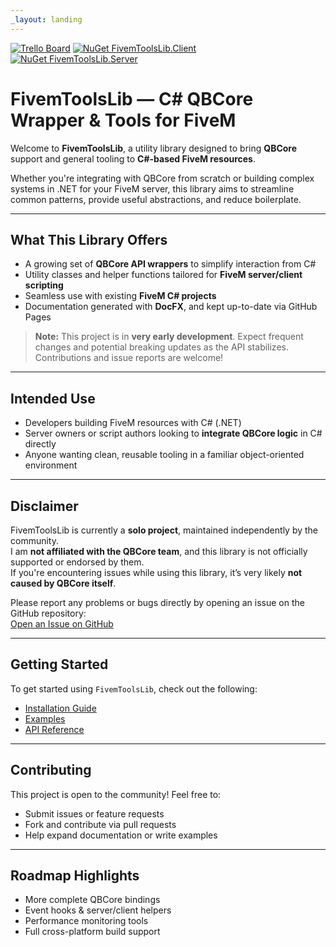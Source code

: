 ```yaml
---
_layout: landing
---
```


[![Trello Board](https://img.shields.io/badge/Trello-Board-blue?logo=trello)](https://trello.com/b/WEcYaTY8/fivemtoolslib) [![NuGet FivemToolsLib.Client](https://img.shields.io/nuget/v/FivemToolsLib.Client?label=FivemToolsLib.Client)](https://www.nuget.org/packages/FivemToolsLib.Client/)
[![NuGet FivemToolsLib.Server](https://img.shields.io/nuget/v/FivemToolsLib.Server?label=FivemToolsLib.Server)](https://www.nuget.org/packages/FivemToolsLib.Server/)

# FivemToolsLib — C# QBCore Wrapper & Tools for FiveM

Welcome to **FivemToolsLib**, a utility library designed to bring **QBCore** support and general tooling to **C#-based FiveM resources**.

Whether you're integrating with QBCore from scratch or building complex systems in .NET for your FiveM server, this library aims to streamline common patterns, provide useful abstractions, and reduce boilerplate.

---

## What This Library Offers

- A growing set of **QBCore API wrappers** to simplify interaction from C#
- Utility classes and helper functions tailored for **FiveM server/client scripting**
- Seamless use with existing **FiveM C# projects**
- Documentation generated with **DocFX**, and kept up-to-date via GitHub Pages

> **Note:** This project is in **very early development**. Expect frequent changes and potential breaking updates as the API stabilizes. Contributions and issue reports are welcome!

---

## Intended Use

- Developers building FiveM resources with C# (.NET)
- Server owners or script authors looking to **integrate QBCore logic** in C# directly
- Anyone wanting clean, reusable tooling in a familiar object-oriented environment

---

## Disclaimer

FivemToolsLib is currently a **solo project**, maintained independently by the community.  
I am **not affiliated with the QBCore team**, and this library is not officially supported or endorsed by them.  
If you're encountering issues while using this library, it’s very likely **not caused by QBCore itself**.

Please report any problems or bugs directly by opening an issue on the GitHub repository:  
[Open an Issue on GitHub](https://github.com/YourUsername/FivemToolsLib/issues)

---

## Getting Started

To get started using `FivemToolsLib`, check out the following:
- [Installation Guide](/docs/getting-started.html)
- [Examples](/docs/examples.html)
- [API Reference](/api/FivemToolsLib.Client.NativeWrappers.html)

---

## Contributing

This project is open to the community! Feel free to:
- Submit issues or feature requests
- Fork and contribute via pull requests
- Help expand documentation or write examples

---

## Roadmap Highlights

- More complete QBCore bindings
- Event hooks & server/client helpers
- Performance monitoring tools
- Full cross-platform build support
